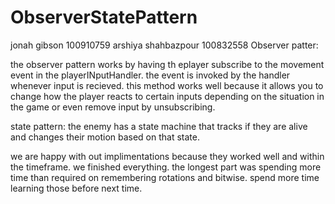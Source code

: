# ObserverStatePattern

jonah gibson 100910759
arshiya shahbazpour 100832558
Observer patter:

the observer pattern works by having th eplayer subscribe to the movement event in the playerINputHandler. the event is invoked by the handler whenever input is recieved. this method works well because it allows you to change how the player reacts to certain inputs depending on the situation in the game or even remove input by unsubscribing. 

state pattern:
the enemy has a state machine that tracks if they are alive and changes their motion based on that state.

we are happy with out implimentations because they worked well and within the timeframe. we finished everything. the longest part was spending more time than required on remembering rotations and bitwise. spend more time learning those before next time.
